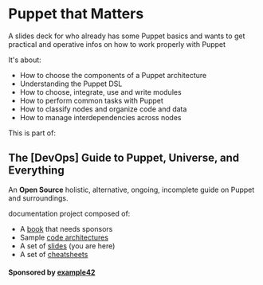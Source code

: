 # Puppet that Matters

A slides deck for who already has some Puppet basics and wants to get practical and operative infos on how to work properly with Puppet

It's about:

- How to choose the components of a Puppet architecture
- Understanding the Puppet DSL
- How to choose, integrate, use and write modules
- How to perform common tasks with Puppet
- How to classify nodes and organize code and data
- How to manage interdependencies across nodes

This is part of:

## The [DevOps] Guide to Puppet, Universe, and Everything

An **Open Source** holistic, alternative, ongoing, incomplete guide on Puppet and surroundings.

 documentation project composed of:

- A [book](https://github.com/example42/puppetguide-book) that needs sponsors
- Sample [code architectures](https://github.com/example42/puppetguide-architectures)
- A set of [slides](https://github.com/example42/puppetguide-slides) (you are here)
- A set of [cheatsheets](https://github.com/example42/puppetguide-cheatsheets)

#### Sponsored by [example42](http://www.example42.com)
